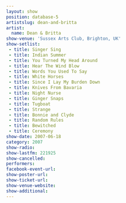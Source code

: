 ```yaml
---
layout: show
position: database-5
artistslug: dean-and-britta
artist:
  name: Dean & Britta
show-venue: 'Sussex Arts Club, Brighton, UK'
show-setlist: 
 - title: Singer Sing
 - title: Indian Summer
 - title: You Turned My Head Around
 - title: Hear The Wind Blow
 - title: Words You Used To Say
 - title: White Horses
 - title: Since I Lay My Burden Down
 - title: Knives From Bavaria
 - title: Night Nurse
 - title: Ginger Snaps
 - title: Tugboat
 - title: Strange
 - title: Bonnie and Clyde
 - title: Random Rules
 - title: Bewitched
 - title: Ceremony
show-date: 2007-06-18
category: 2007
show-radio: 
show-lastfm: 221925
show-cancelled: 
performers: 
facebook-event-url: 
show-poster-url: 
show-ticket-url: 
show-venue-website: 
show-additional: 
---
```


